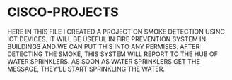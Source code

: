 # CISCO-PROJECTS
HERE IN THIS FILE I CREATED A PROJECT ON SMOKE DETECTION USING IOT DEVICES. IT WILL BE USEFUL IN FIRE PREVENTION SYSTEM IN BUILDINGS AND WE CAN PUT THIS INTO ANY PERMISES. AFTER DETECTING THE SMOKE, THIS SYSTEM WILL REPORT TO THE HUB OF WATER SPRINKLERS. AS SOON AS WATER SPRINKLERS GET THE MESSAGE, THEY'LL START SPRINKLING THE WATER. 
